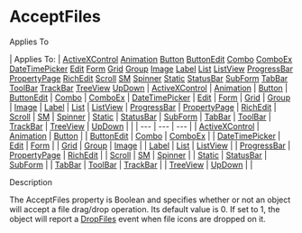 




<h1 class="heading"><span class="name">AcceptFiles</span></h1>

Applies To

| Applies To: | [ActiveXControl](../a-z/activexcontrol.md) [Animation](../a-z/animation.md) [Button](../a-z/button.md) [ButtonEdit](../a-z/buttonedit.md) [Combo](../a-z/combo.md) [ComboEx](../a-z/comboex.md) [DateTimePicker](../a-z/datetimepicker.md) [Edit](../a-z/edit.md) [Form](../a-z/form.md) [Grid](../a-z/grid.md) [Group](../a-z/group.md) [Image](../a-z/image.md) [Label](../a-z/label.md) [List](../a-z/list.md) [ListView](../a-z/listview.md) [ProgressBar](../a-z/progressbar.md) [PropertyPage](../a-z/propertypage.md) [RichEdit](../a-z/richedit.md) [Scroll](../a-z/scroll.md) [SM](../a-z/sm.md) [Spinner](../a-z/spinner.md) [Static](../a-z/static.md) [StatusBar](../a-z/statusbar.md) [SubForm](../a-z/subform.md) [TabBar](../a-z/tabbar.md) [ToolBar](../a-z/toolbar.md) [TrackBar](../a-z/trackbar.md) [TreeView](../a-z/treeview.md) [UpDown](../a-z/updown.md) | [ActiveXControl](../a-z/activexcontrol.md) | [Animation](../a-z/animation.md) | [Button](../a-z/button.md) | [ButtonEdit](../a-z/buttonedit.md) | [Combo](../a-z/combo.md) | [ComboEx](../a-z/comboex.md) | [DateTimePicker](../a-z/datetimepicker.md) | [Edit](../a-z/edit.md) | [Form](../a-z/form.md) | [Grid](../a-z/grid.md) | [Group](../a-z/group.md) | [Image](../a-z/image.md) | [Label](../a-z/label.md) | [List](../a-z/list.md) | [ListView](../a-z/listview.md) | [ProgressBar](../a-z/progressbar.md) | [PropertyPage](../a-z/propertypage.md) | [RichEdit](../a-z/richedit.md) | [Scroll](../a-z/scroll.md) | [SM](../a-z/sm.md) | [Spinner](../a-z/spinner.md) | [Static](../a-z/static.md) | [StatusBar](../a-z/statusbar.md) | [SubForm](../a-z/subform.md) | [TabBar](../a-z/tabbar.md) | [ToolBar](../a-z/toolbar.md) | [TrackBar](../a-z/trackbar.md) | [TreeView](../a-z/treeview.md) | [UpDown](../a-z/updown.md) |  |
| --- | --- | ---  |
| [ActiveXControl](../a-z/activexcontrol.md) | [Animation](../a-z/animation.md) | [Button](../a-z/button.md) |
| [ButtonEdit](../a-z/buttonedit.md) | [Combo](../a-z/combo.md) | [ComboEx](../a-z/comboex.md) |
| [DateTimePicker](../a-z/datetimepicker.md) | [Edit](../a-z/edit.md) | [Form](../a-z/form.md) |
| [Grid](../a-z/grid.md) | [Group](../a-z/group.md) | [Image](../a-z/image.md) |
| [Label](../a-z/label.md) | [List](../a-z/list.md) | [ListView](../a-z/listview.md) |
| [ProgressBar](../a-z/progressbar.md) | [PropertyPage](../a-z/propertypage.md) | [RichEdit](../a-z/richedit.md) |
| [Scroll](../a-z/scroll.md) | [SM](../a-z/sm.md) | [Spinner](../a-z/spinner.md) |
| [Static](../a-z/static.md) | [StatusBar](../a-z/statusbar.md) | [SubForm](../a-z/subform.md) |
| [TabBar](../a-z/tabbar.md) | [ToolBar](../a-z/toolbar.md) | [TrackBar](../a-z/trackbar.md) |
| [TreeView](../a-z/treeview.md) | [UpDown](../a-z/updown.md) |  |


Description


The AcceptFiles property is Boolean and specifies whether or not an object will accept a file drag/drop operation. Its default value is 0. If set to 1, the object will report a [DropFiles](../a-z/dropfiles.md) event when file icons are dropped on it.



